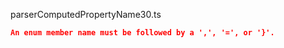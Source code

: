parserComputedPropertyName30.ts
```json
An enum member name must be followed by a ',', '=', or '}'.
```
